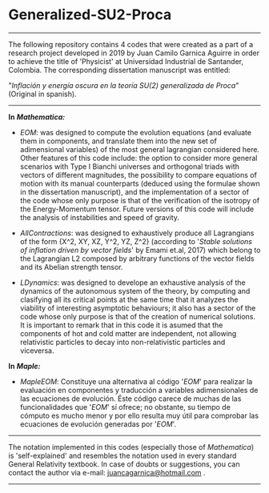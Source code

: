 # Generalized-SU2-Proca

- - -

The following repository contains 4 codes that were created as a part of a research project developed in 2019 by Juan Camilo Garnica Aguirre in order to achieve the title of 'Physicist' at Universidad Industrial de Santander, Colombia.  The corresponding dissertation manuscript was entitled:

"_Inflación y energía oscura en la teoría SU(2) generalizada de Proca_" (Original in spanish).

_ _ _

**In** ***Mathematica:***

* _EOM_: was designed to compute the evolution equations (and evaluate them in components, and translate them into the new set of adimensional variables) of the most general lagrangian considered here. Other features of this code include: the option to consider more general scenarios with Type I Bianchi universes and orthogonal triads with vectors of different magnitudes, the possibility to compare equations of motion with its manual counterparts (deduced using the formulae shown in the dissertation manuscript), and the implementation of a sector of the code whose only purpose is that of the verification of the isotropy of the Energy-Momentum tensor. Future versions of this code will include the analysis of instabilities and speed of gravity.

* _AllContractions_: was designed to exhaustively produce all Lagrangians of the form {X^2, XY, XZ, Y^2, YZ, Z^2} (according to '_Stable solutions of inflation driven by vector fields_' by Emami et.al, 2017) which belong to the Lagrangian L2 composed by arbitrary functions of the vector fields and its Abelian strength tensor.

* _LDynamics_: was designed to develope an exhaustive analysis of the dynamics of the autonomous system of the theory, by computing and clasifying all its critical points at the same time that it analyzes the viability of interesting asymptotic behaviours; it also has a sector of the code whose only purpose is that of the creation of numerical solutions. It is important to remark that in this code it is asumed that the components of hot and cold matter are independent, not allowing relativistic particles to decay into non-relativistic particles and viceversa.


**In** ***Maple:***
* _MapleEOM_: Constituye una alternativa al código '_EOM_' para realizar la evaluación en componentes y traducción a variables adimensionales de las ecuaciones de evolución. Éste código carece de muchas de las funcionalidades que '_EOM_' sí ofrece; no obstante, su tiempo de cómputo es mucho menor y por ello resulta muy útil para comprobar las ecuaciones de evolución generadas por '_EOM_'.

_ _ _ 

The notation implemented in this codes (especially those of _Mathematica_) is 'self-explained' and resembles the notation used in every standard General Relativity textbook. In case of doubts or suggestions, you can contact the author via e-mail: juancagarnica@hotmail.com .

- - -
